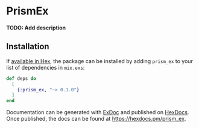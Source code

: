 # PrismEx

**TODO: Add description**

## Installation

If [available in Hex](https://hex.pm/docs/publish), the package can be installed
by adding `prism_ex` to your list of dependencies in `mix.exs`:

```elixir
def deps do
  [
    {:prism_ex, "~> 0.1.0"}
  ]
end
```

Documentation can be generated with [ExDoc](https://github.com/elixir-lang/ex_doc)
and published on [HexDocs](https://hexdocs.pm). Once published, the docs can
be found at <https://hexdocs.pm/prism_ex>.

